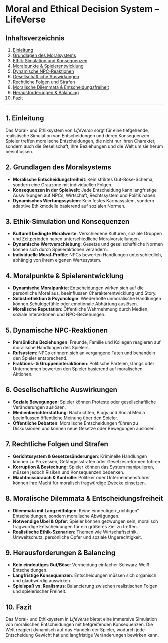 # Moral and Ethical Decision System – LifeVerse

## Inhaltsverzeichnis
1. [Einleitung](#einleitung)
2. [Grundlagen des Moralsystems](#grundlagen-des-moralsystems)
3. [Ethik-Simulation und Konsequenzen](#ethik-simulation-und-konsequenzen)
4. [Moralpunkte & Spielerentwicklung](#moralpunkte--spielerentwicklung)
5. [Dynamische NPC-Reaktionen](#dynamische-npc-reaktionen)
6. [Gesellschaftliche Auswirkungen](#gesellschaftliche-auswirkungen)
7. [Rechtliche Folgen und Strafen](#rechtliche-folgen-und-strafen)
8. [Moralische Dilemmata & Entscheidungsfreiheit](#moralische-dilemmata--entscheidungsfreiheit)
9. [Herausforderungen & Balancing](#herausforderungen--balancing)
10. [Fazit](#fazit)

---

## 1. Einleitung

Das Moral- und Ethiksystem von *LifeVerse* sorgt für eine tiefgehende, realistische Simulation von Entscheidungen und deren Konsequenzen. Spieler treffen moralische Entscheidungen, die nicht nur ihren Charakter, sondern auch die Gesellschaft, ihre Beziehungen und die Welt um sie herum beeinflussen.

## 2. Grundlagen des Moralsystems

- **Moralische Entscheidungsfreiheit**: Kein striktes Gut-Böse-Schema, sondern eine Grauzone mit individuellen Folgen.
- **Konsequenzen in der Spielwelt**: Jede Entscheidung kann langfristige Auswirkungen auf NPCs, Wirtschaft, Rechtssystem und Politik haben.
- **Dynamisches Wertungssystem**: Kein festes Karmasystem, sondern adaptive Ethikmodelle basierend auf sozialen Normen.

## 3. Ethik-Simulation und Konsequenzen

- **Kulturell bedingte Moralwerte**: Verschiedene Kulturen, soziale Gruppen und Zeitperioden haben unterschiedliche Moralvorstellungen.
- **Dynamische Wertverschiebung**: Gesetze und gesellschaftliche Normen können sich durch Spieleraktionen verändern.
- **Individuelle Moral-Profile**: NPCs bewerten Handlungen unterschiedlich, abhängig von ihrem eigenen Wertesystem.

## 4. Moralpunkte & Spielerentwicklung

- **Dynamische Moralpunkte**: Entscheidungen wirken sich auf die persönliche Moral aus, beeinflussen Charakterentwicklung und Story.
- **Selbstreflektion & Psychologie**: Wiederholte unmoralische Handlungen können Schuldgefühle oder emotionale Abhärtung auslösen.
- **Moralische Reputation**: Öffentliche Wahrnehmung durch Medien, soziale Interaktionen und NPC-Beziehungen.

## 5. Dynamische NPC-Reaktionen

- **Persönliche Beziehungen**: Freunde, Familie und Kollegen reagieren auf moralische Handlungen des Spielers.
- **Rufsystem**: NPCs erinnern sich an vergangene Taten und behandeln den Spieler entsprechend.
- **Fraktions- & Gruppeninteraktionen**: Politische Parteien, Gangs oder Unternehmen bewerten den Spieler basierend auf moralischen Aktionen.

## 6. Gesellschaftliche Auswirkungen

- **Soziale Bewegungen**: Spieler können Proteste oder gesellschaftliche Veränderungen auslösen.
- **Medienberichterstattung**: Nachrichten, Blogs und Social Media beeinflussen öffentliche Meinung über den Spieler.
- **Öffentliche Debatten**: Moralische Entscheidungen führen zu Diskussionen und können neue Gesetze oder Bewegungen auslösen.

## 7. Rechtliche Folgen und Strafen

- **Gerichtssystem & Gesetzesänderungen**: Kriminelle Handlungen können zu Prozessen, Gefängnisstrafen oder Gesetzesreformen führen.
- **Korruption & Bestechung**: Spieler können das System manipulieren, müssen jedoch Risiken und Konsequenzen bedenken.
- **Machtmissbrauch & Kontrolle**: Politiker oder Unternehmensführer können ihre Macht für moralisch fragwürdige Zwecke einsetzen.

## 8. Moralische Dilemmata & Entscheidungsfreiheit

- **Dilemmata mit Langzeitfolgen**: Keine eindeutigen „richtigen“ Entscheidungen, sondern moralische Abwägungen.
- **Notwendige Übel & Opfer**: Spieler können gezwungen sein, moralisch fragwürdige Entscheidungen für ein größeres Ziel zu treffen.
- **Realistische Ethik-Szenarien**: Themen wie Wirtschaftsethik, Umweltschutz, persönliche Opfer und soziale Ungerechtigkeit.

## 9. Herausforderungen & Balancing

- **Kein eindeutiges Gut/Böse**: Vermeidung einfacher Schwarz-Weiß-Entscheidungen.
- **Langfristige Konsequenzen**: Entscheidungen müssen sich organisch und glaubwürdig auswirken.
- **Spielspaß vs. Realismus**: Balancierung zwischen realistischen Folgen und spielerischer Freiheit.

## 10. Fazit

Das Moral- und Ethiksystem in *LifeVerse* bietet eine immersive Simulation von moralischen Entscheidungen mit tiefgreifenden Konsequenzen. Die Welt reagiert dynamisch auf das Handeln der Spieler, wodurch jede Entscheidung Gewicht hat und langfristige Veränderungen bewirken kann.